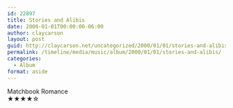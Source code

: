 ```yaml
---
id: 22897
title: Stories and Alibis
date: 2000-01-01T00:00:00-06:00
author: claycarson
layout: post
guid: http://claycarson.net/uncategorized/2000/01/01/stories-and-alibis/
permalink: /timeline/media/music/album/2000/01/01/stories-and-alibis/
categories:
  - Album
format: aside
---
```

<div class="media-details"></div>

<div class="media-creator">Matchbook Romance</div>

<div class="media-rating">★★★★☆</div>